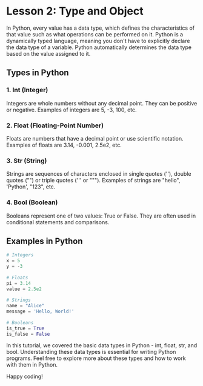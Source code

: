# Lesson 2: Type and Object

In Python, every value has a data type, which defines the characteristics of that value such as what operations can be performed on it. Python is a dynamically typed language, meaning you don't have to explicitly declare the data type of a variable. Python automatically determines the data type based on the value assigned to it.

## Types in Python

### 1. Int (Integer)
Integers are whole numbers without any decimal point. They can be positive or negative. Examples of integers are 5, -3, 100, etc.

### 2. Float (Floating-Point Number)
Floats are numbers that have a decimal point or use scientific notation. Examples of floats are 3.14, -0.001, 2.5e2, etc.

### 3. Str (String)
Strings are sequences of characters enclosed in single quotes (''), double quotes ("") or triple quotes (''' or """). Examples of strings are "hello", 'Python', "123", etc.

### 4. Bool (Boolean)
Booleans represent one of two values: True or False. They are often used in conditional statements and comparisons.

## Examples in Python
```python 
# Integers 
x = 5 
y = -3 
 
# Floats 
pi = 3.14 
value = 2.5e2 
 
# Strings 
name = "Alice" 
message = 'Hello, World!' 
 
# Booleans 
is_true = True 
is_false = False
```
In this tutorial, we covered the basic data types in Python - int, float, str, and bool. Understanding these data types is essential for writing Python programs. Feel free to explore more about these types and how to work with them in Python.

Happy coding!

